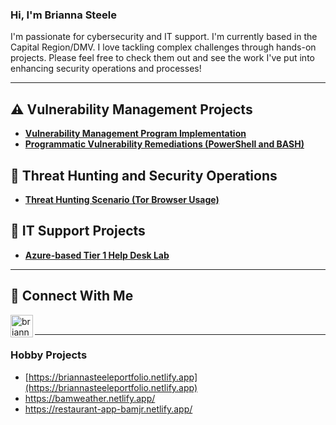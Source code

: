 
### Hi, I'm Brianna Steele 
I'm passionate for cybersecurity and IT support. I'm currently based in the Capital Region/DMV. I love tackling complex challenges through hands-on projects. Please feel free to check them out and see the work I've put into enhancing security operations and processes!
<hr/>

## ⚠️ Vulnerability Management Projects
- **[Vulnerability Management Program Implementation](https://github.com/joshcybertest/vulnerability-management-program)**
- **[Programmatic Vulnerability Remediations (PowerShell and BASH)](https://github.com/joshcybertest/programmatic-vulnerability-remediations)**

## 🚨 Threat Hunting and Security Operations

- **[Threat Hunting Scenario (Tor Browser Usage)](https://github.com/joshmadakor0/threat-hunting-scenario-tor)**

## 🔐 IT Support Projects
- **[Azure-based Tier 1 Help Desk Lab](https://github.com/bristeele99/tier1-helpdesk-project/blob/main/README.md)**

<hr/>

## 🤳 Connect With Me  
[<img align="left" alt="brianna-anulo | LinkedIn" width="36px" src="https://res.cloudinary.com/drewskljl/image/upload/v1747247571/LI-In-Bug_irbxup.png" />][linkedin]  

[linkedin]: https://linkedin.com/in/brianna-anulo

<br>
<hr/>

### Hobby Projects
- [https://briannasteeleportfolio.netlify.app](https://briannasteeleportfolio.netlify.app)
- https://bamweather.netlify.app/ <br/>
- https://restaurant-app-bamjr.netlify.app/

<!--
<img width="35" alt="image" src="https://github.com/user-attachments/assets/2f41c7cd-5ea8-4475-b451-a37161b6c3fb"> 
<img width="35" alt="image" src="https://github.com/user-attachments/assets/77649969-9910-4994-8b96-74a116cfb2a8">
-->



  

